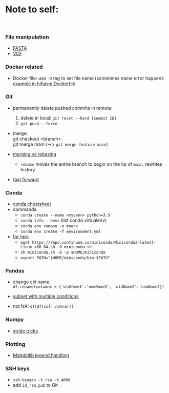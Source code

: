 # Note to self:
<br/>


### File manipulation
- [FASTA](https://gist.github.com/eviewan/4dfda21739fe2a7b3f35d90d120316c2#file-fasta-sh)
- [VCF](https://gist.github.com/eviewan/37ac21fac07276209e6ec9a741046291)



### Docker related
- Docker file: use `-O` tag to set file name (sometimes name error happens <br />
    [example in hifiasm Dockerfile](https://gist.github.com/eviewan/6c9e4b1ba2a1cddbd8d9b1c2a3031a3e)


### Git
- permanantly delete pushed commits in remote: <br />
    1) delete in local:  `git reset --hard {commit ID}`
    2) `git push --force`
- merge: <br /> 
       git checkout \<branch> <br />
       git merge main (->> `git merge feature main`)

- [merging vs rebasing](https://www.atlassian.com/git/tutorials/merging-vs-rebasing#the-golden-rule-of-rebasing)
    - `rebase` moves the entire branch to begin on the tip of `main`, rewrites history
- [fast forward](https://stackoverflow.com/questions/62653114/how-can-i-deal-with-this-git-warning-pulling-without-specifying-how-to-reconci)


### Conda
- [conda cheatsheet](https://docs.conda.io/projects/conda/en/4.6.0/_downloads/52a95608c49671267e40c689e0bc00ca/conda-cheatsheet.pdf)
- commands: 
    - `conda create --name <myvenv> python=3.5` 
    - `conda info --envs` (list conda virtualenv)
    - `conda env remove -n myenv`
    - `conda env create -f environment.yml`
- [for hpc:](https://rabernat.medium.com/custom-conda-environments-for-data-science-on-hpc-clusters-32d58c63aa95)
    - `wget https://repo.continuum.io/miniconda/Miniconda3-latest-Linux-x86_64.sh -O miniconda.sh`
    - `sh miniconda.sh -b -p $HOME/miniconda`
    - `export PATH="$HOME/miniconda/bin:$PATH"`

### Pandas 

 - change col name: <br />
    `df.rename(columns = {'oldName1':'newName1', 'oldName2':'newName2})`
    
 - [subset with multiple conditions](https://gist.github.com/eviewan/2f0f296eb11cf19a5d04764e1c755d0b) 
 - not NA: `df[df[col].notna()]`



### Numpy
- [stride tricks](https://towardsdatascience.com/advanced-numpy-master-stride-tricks-with-25-illustrated-exercises-923a9393ab20)


### Plotting
- [Matplotlib legend handling](https://gist.github.com/eviewan/c2948301e90a06ce9b61e0ff600bc739)


### SSH keys
- `ssh-keygen -t rsa -b 4096`
- add `id_rsa.pub` to Git
